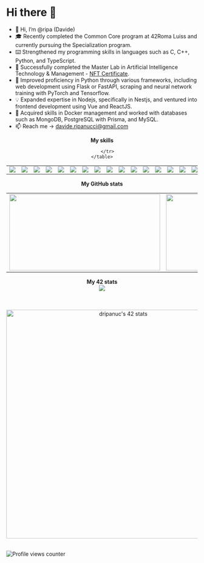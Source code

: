 # Hi there 👋

- 👋 Hi, I’m @ripa (Davide)
- 🎓 Recently completed the Common Core program at 42Roma Luiss and currently pursuing the Specialization program.
- ⌨️ Strengthened my programming skills in languages such as C, C++, Python, and TypeScript.
- 🤖 Successfully completed the Master Lab in Artificial Intelligence Technology & Management - [NFT Certificate](https://opensea.io/assets/ethereum/0x495f947276749ce646f68ac8c248420045cb7b5e/16267037639640967685316744724599270737277900659091959537816405570785829191681).
- 🚀 Improved proficiency in Python through various frameworks, including web development using Flask or FastAPI, scraping and neural network training with PyTorch and Tensorflow.
- 💡 Expanded expertise in Nodejs, specifically in Nestjs, and ventured into frontend development using Vue and ReactJS.
- 🐳 Acquired skills in Docker management and worked with databases such as MongoDB, PostgreSQL with Prisma, and MySQL.
- 📫 Reach me -> davide.ripanucci@gmail.com

<div align="center">
	<table>
		<tr>
			<b>My skills</b>
		</tr>
		<tr>
			<td>
				<img src="https://img.shields.io/badge/-C-000000?style=flat&logo=c&logoColor=white">
			</td>
			<td>
				<img src="https://img.shields.io/badge/-C++-000000?style=flat&logo=c%2B%2B&logoColor=white">
			</td>
			<td>
				<img src="https://img.shields.io/badge/-Python-000000?style=flat&logo=python&logoColor=white">
			</td>
			<td>
				<img src="https://img.shields.io/badge/-TypeScript-000000?style=flat&logo=typescript&logoColor=white">
			</td>
			<td>
				<img src="https://img.shields.io/badge/-JavaScript-000000?style=flat&logo=javascript&logoColor=white">
			</td>
			<td>
				<img src="https://img.shields.io/badge/-Node.js-000000?style=flat&logo=node.js&logoColor=white">
			</td>
			<td>
				<img src="https://img.shields.io/badge/-NestJS-000000?style=flat&logo=nestjs&logoColor=white">
			</td>
			<td>
				<img src="https://img.shields.io/badge/-Vue.js-000000?style=flat&logo=vue.js&logoColor=white">
			</td>
			<td>
				<img src="https://img.shields.io/badge/-React-000000?style=flat&logo=react&logoColor=white">
			</td>
			<td>
				<img src="https://img.shields.io/badge/-Flask-000000?style=flat&logo=flask&logoColor=white">
			</td>
			<td>
				<img src="https://img.shields.io/badge/-FastAPI-000000?style=flat&logo=fastapi&logoColor=white">
			</td>
			<td>
				<img src="https://img.shields.io/badge/-Docker-000000?style=flat&logo=docker&logoColor=white">
			</td>
			<td>
				<img src="https://img.shields.io/badge/-MongoDB-000000?style=flat&logo=mongodb&logoColor=white">
			</td>
			<td>
				<img src="https://img.shields.io/badge/-PostgreSQL-000000?style=flat&logo=postgresql&logoColor=white">
			</td>
			<td>
				<img src="https://img.shields.io/badge/-MySQL-000000?style=flat&logo=mysql&logoColor=white">
			</td>
			<td>
				<img src="https://img.shields.io/badge/-Prisma-000000?style=flat&logo=prisma&logoColor=white">
			</td>
			<td>
				<img src="https://img.shields.io/badge/-Tensorflow-000000?style=flat&logo=tensorflow&logoColor=white">
			</td>
			<td>
				<img src="https://img.shields.io/badge/-PyTorch-000000?style=flat&logo=pytorch&logoColor=white">
			</td>
			<td>
				<img src="https://img.shields.io/badge/-Git-000000?style=flat&logo=git&logoColor=white">
			</td>
			<td>
				<img src="https://img.shields.io/badge/-GitHub-000000?style=flat&logo=github&logoColor=white">
			</td>

		</tr>
	</table>
</div>


<div align="center">
	<table>
		<tr>
			<b>My GitHub stats</b>
		</tr>
		<tr>
			<td>
				<a href="https://github.com/ripa001">
					<img src="https://awesome-github-stats.azurewebsites.net/user-stats/ripa001?cardType=level&theme=tokyonight" width="397" height="200">
				</a> 
			</td>
			<td>
				<a href="https://github.com/ripa001?tab=repositories">
					<img src="https://github-readme-stats.vercel.app/api/top-langs/?username=ripa001&layout=compact&theme=tokyonight" width="442" height="200">
				</a>
			</td>
		</tr>
	</table>
	<table>
		<tr>
			<b>My 42 stats</b></br>
		</tr>
		<tr>
			<a href="https://github.com/ripa001">
				<img src="https://badge42.vercel.app/api/v2/cl3i4c6rm003509meco00h0bc/project/2171467"/>
				<!-- <img src="https://badge42.vercel.app/api/v2/cl3i4c6rm003509meco00h0bc/stats?cursusId=21&coalitionId=126" alt="dripanuc's 42 stats" /> -->
			</a>
		</tr>
	</table>
	<table>
		<tr>
			<b></b></br>
		</tr>
		<tr>
			<a href="[https://github.com/ripa001](https://opensea.io/assets/ethereum/0x495f947276749ce646f68ac8c248420045cb7b5e/16267037639640967685316744724599270737277900659091959537816405570785829191681)">
				<img src="https://lh3.googleusercontent.com/z-lTz0tjAwnh3OStZAQooagekS7kK_csM-T4bWlWavwf4y7BHaVXRhtjUy3C37cjqd9aQFI02EW2-LOeIp8s3pZOOLjm8Wmc1KdoTg=s0"  width="600" alt="dripanuc's 42 stats" />
			</a>
		</tr>
	</table>
	
</div>

![Profile views counter](https://komarev.com/ghpvc/?username=ripa001&&style=flat-square)
